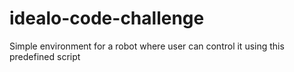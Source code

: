 # idealo-code-challenge
Simple environment for a robot where user can control it using this predefined script
